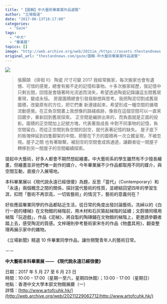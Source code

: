 ```yaml
---
title: "【圖輯】中大藝術畢業展作品選覽"
author: "立場報道"
date: "2017-06-13T18:17:00"
categories:
  - "Gaze"
tags:
  - "中大"
  - "畢業展"
topics: []
image: "http://web.archive.org/web/2021im_/https://assets.thestandnews.com/media/photos/gallery/120/04_IkL4T.jpg"
original_url: "thestandnews.com/gaze/圖輯-中大藝術畢業展作品選覽"
---
```

![](http://web.archive.org/web/2021im_/https://assets.thestandnews.com/media/photos/gallery/120/04_IkL4T.jpg)
> 張顥頤 《徘徊 Ⅱ》 陶瓷 尺寸可變 2017 我經常搬家，每次搬家也會有遺憾、可惜的感覺，總會有搬不走的記憶和事物。十多次搬家經歷，我記憶中只剩五間，回憶是會隨著時光流逝而消失，希望透過陶瓷記錄讓這五間舊居重現，變成永恒。 房屋圖積總會引發我聯想與思考。我把陶泥切割成舊居圖積，改變原有的方位，把它們重 新連接起來，希望形成一種空間的循環流動感覺。在正負空間畫上我想像的路綫痕跡，像我在這個空間可以一直來回踱步，重新回到舊居探索。 正空間是編排出來的，而負面就是正面的投影。圖積的正空間加上記號方塊，代表著我成長 中對不同事物的記憶，負空間留白，而從正空間到負空間的刮空，就代表著記憶的缺失。 屋子底下的板塊伸延到四隻脚架的中間，把壓在下方的圖積再一次立體呈現，不被忽視。屋子之間 也有著聯繫，被刮空的空間會成爲通道，讓觀者從一間屋子轉移到另一間屋子的空間繼續探索。

提起中大藝術，好多人都會不期然想起繪畫。中大藝術系的學生雖然有不少擅長繪畫，但繪畫並非他們唯一創作的媒介，今年畢業展不少作品都取用不同的媒介，與空間互動，直接介入展場地。

本科畢業展以《現代說永遠已經很傻》為題，反思「當代」（Contemporary）和「永遠」兩個概念之間的關係，探討當代藝術的性質，並總結回望四年的學習生涯，扣問「藝術不再崇高，一切皆藝術」的情況下，藝術的意義何在？

好些應屆畢業同學的作品都貼近生活，從日常的角度出發討論藝術。冼綽以的《白行一趟的樓梯》在文物館的梯階前，用木材和石灰築起梯階的延續；文蔚珊同樣用梯階「玩遊戲」，作品《泥梯》，將自製的陶磚鋪在文物館的梯階上，更邀請參觀者踏上去，感受陶泥的質感。文梓珊則參考藝術家宋冬的作品《物盡其用》，翻查整理再展示家中的雜物。

《立場新聞》精選 10 件畢業同學作品，讓你預覽青年人的藝術日常。

－－

**中大藝術本科畢業展 —— 《現代說永遠已經很傻》**

日期：2017 年 5 月 27 至 6 月 23 日  
時間：10:00 – 17:00（星期一至六，星期四休館）；13:00 - 17:00（星期日）  
地點：香港中文大學本部文物館展廳（一）  
詳情：[http://www.artofcuhk.hk/](http://web.archive.org/web/20211229062712/http://www.artofcuhk.hk/)